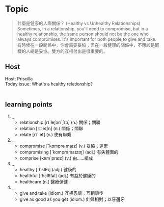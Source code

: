 # Topic

> 什麼是健康的人際關係？ (Healthy vs Unhealthy Relationships) <br>
> Sometimes, in a relationship, you'll need to compromise, but in a healthy relationship, the same person should not be the one who always compromises. It's important for both people to give and take. <br>
> 有時候在一段關係中，你會需要妥協；但在一段健康的關係中，不應該是同樣的人總是妥協。雙方的互相付出是很重要的。 <br>

## Host
Host: Priscilla 
<br>Today issue: What's a healthy relationship?
<br><br>
## learning points
1. _
	* relationship  [rɪˋleʃənˋʃɪp]  (n.)  關係；關聯
	* relation  [rɪˈleɪʃn]  (n.)  關係；關聯
	* relate  [rɪˋlet]  (v.)  使有聯繫
2. _
	* compromise  [ˋkɑmprə͵maɪz]  (v.)  妥協；連累
	* compromising  [ˋkɑmprəmaɪzɪŋ]  (adj.)  有失體面的
	* comprise  [kəmˋpraɪz]  (v.)  由……組成
3. _
	* healthy  [ˋhɛlθɪ]  (adj.)  健康的
	* healthful  [ˋhɛlθfəl]  (adj.)  有益於健康的
	* healthcare  (n.)  醫療保健
4. _
	* give and take  (idiom.)  互相忍讓；互相讓步
	* give as good as you get  (idiom.)  針鋒相對；以牙還牙
